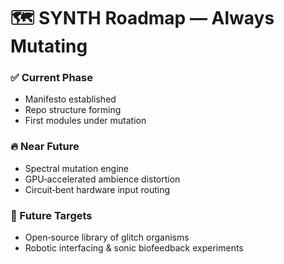 # 🗺 SYNTH Roadmap — Always Mutating

### ✅ Current Phase
- Manifesto established
- Repo structure forming
- First modules under mutation

### 🔥 Near Future
- Spectral mutation engine
- GPU‑accelerated ambience distortion
- Circuit‑bent hardware input routing

### 🚀 Future Targets
- Open‑source library of glitch organisms
- Robotic interfacing & sonic biofeedback experiments
